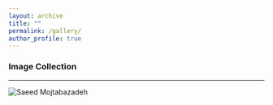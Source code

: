 ```yaml
---
layout: archive
title: ""
permalink: /gallery/
author_profile: true
---
```


### Image Collection
___


  ![Saeed Mojtabazadeh](https://github.com/mojtabazadeh/mojtabazadeh.github.io/blob/main/images/IMG1.jpg?raw=true)   
